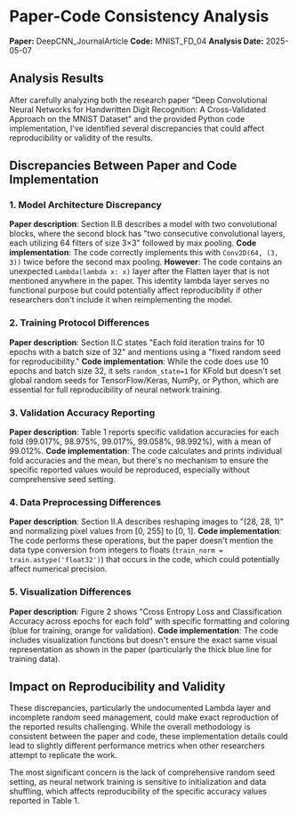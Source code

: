 # Paper-Code Consistency Analysis

**Paper:** DeepCNN_JournalArticle
**Code:** MNIST_FD_04
**Analysis Date:** 2025-05-07

## Analysis Results

After carefully analyzing both the research paper "Deep Convolutional Neural Networks for Handwritten Digit Recognition: A Cross-Validated Approach on the MNIST Dataset" and the provided Python code implementation, I've identified several discrepancies that could affect reproducibility or validity of the results.

## Discrepancies Between Paper and Code Implementation

### 1. Model Architecture Discrepancy
**Paper description**: Section II.B describes a model with two convolutional blocks, where the second block has "two consecutive convolutional layers, each utilizing 64 filters of size 3×3" followed by max pooling.
**Code implementation**: The code correctly implements this with `Conv2D(64, (3, 3))` twice before the second max pooling.
**However**: The code contains an unexpected `Lambda(lambda x: x)` layer after the Flatten layer that is not mentioned anywhere in the paper. This identity lambda layer serves no functional purpose but could potentially affect reproducibility if other researchers don't include it when reimplementing the model.

### 2. Training Protocol Differences
**Paper description**: Section II.C states "Each fold iteration trains for 10 epochs with a batch size of 32" and mentions using a "fixed random seed for reproducibility."
**Code implementation**: While the code does use 10 epochs and batch size 32, it sets `random_state=1` for KFold but doesn't set global random seeds for TensorFlow/Keras, NumPy, or Python, which are essential for full reproducibility of neural network training.

### 3. Validation Accuracy Reporting
**Paper description**: Table 1 reports specific validation accuracies for each fold (99.017%, 98.975%, 99.017%, 99.058%, 98.992%), with a mean of 99.012%.
**Code implementation**: The code calculates and prints individual fold accuracies and the mean, but there's no mechanism to ensure the specific reported values would be reproduced, especially without comprehensive seed setting.

### 4. Data Preprocessing Differences
**Paper description**: Section II.A describes reshaping images to "(28, 28, 1)" and normalizing pixel values from [0, 255] to [0, 1].
**Code implementation**: The code performs these operations, but the paper doesn't mention the data type conversion from integers to floats (`train_norm = train.astype('float32')`) that occurs in the code, which could potentially affect numerical precision.

### 5. Visualization Differences
**Paper description**: Figure 2 shows "Cross Entropy Loss and Classification Accuracy across epochs for each fold" with specific formatting and coloring (blue for training, orange for validation).
**Code implementation**: The code includes visualization functions but doesn't ensure the exact same visual representation as shown in the paper (particularly the thick blue line for training data).

## Impact on Reproducibility and Validity

These discrepancies, particularly the undocumented Lambda layer and incomplete random seed management, could make exact reproduction of the reported results challenging. While the overall methodology is consistent between the paper and code, these implementation details could lead to slightly different performance metrics when other researchers attempt to replicate the work.

The most significant concern is the lack of comprehensive random seed setting, as neural network training is sensitive to initialization and data shuffling, which affects reproducibility of the specific accuracy values reported in Table 1.